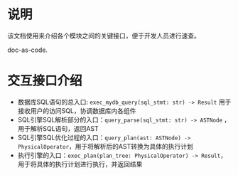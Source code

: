 # 说明
该文档使用来介绍各个模块之间的关键接口，便于开发人员进行速查。

doc-as-code.

# 交互接口介绍
   - 数据库SQL语句的总入口: `exec_mydb_query(sql_stmt: str) -> Result` 用于接收用户的访问SQL，协调数据库内各组件
   - SQL引擎SQL解析部分的入口：`query_parse(sql_stmt: str) -> ASTNode` ，用于解析SQL语句，返回AST
   - SQL引擎SQL优化过程的入口：`query_plan(ast: ASTNode) -> PhysicalOperator`，用于将解析后的AST转换为具体的执行计划
   - 执行引擎的入口：`exec_plan(plan_tree: PhysicalOperator) -> Result`，用于将具体的执行计划进行执行，并返回结果
   
